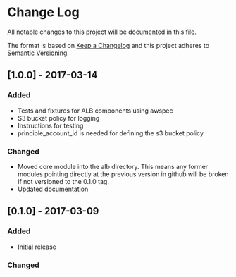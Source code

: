 # Change Log
All notable changes to this project will be documented in this file.

The format is based on [Keep a Changelog](http://keepachangelog.com/)
and this project adheres to [Semantic Versioning](http://semver.org/).

## [1.0.0] - 2017-03-14
### Added
* Tests and fixtures for ALB components using awspec
* S3 bucket policy for logging
* Instructions for testing
* principle_account_id is needed for defining the s3 bucket policy

### Changed
* Moved core module into the alb directory. This means any former modules pointing directly at the previous version in github will be broken if not versioned to the 0.1.0 tag.
* Updated documentation

## [0.1.0] - 2017-03-09
### Added
* Initial release

### Changed
